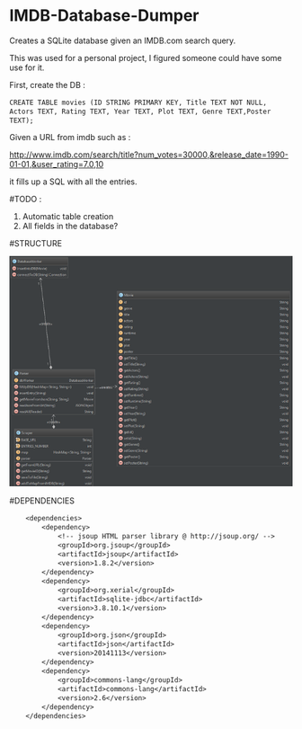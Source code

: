 # IMDB-Database-Dumper
Creates a SQLite database given an IMDB.com search query.

This was used for a personal project, I figured someone could have some use for it.

First, create the DB : 

    CREATE TABLE movies (ID STRING PRIMARY KEY, Title TEXT NOT NULL, Actors TEXT, Rating TEXT, Year TEXT, Plot TEXT, Genre TEXT,Poster TEXT);

Given a URL from imdb such as : 

http://www.imdb.com/search/title?num_votes=30000,&release_date=1990-01-01,&user_rating=7.0,10

it fills up a SQL with all the entries.

#TODO : 

 1. Automatic table creation
 3. All fields in the database?

#STRUCTURE

<p align="center">
  <img src="https://raw.githubusercontent.com/arocketman/IMDB-Database-Dumper/master/Class%20Diagram.PNG"/>
</p>


#DEPENDENCIES

```
    <dependencies>
        <dependency>
            <!-- jsoup HTML parser library @ http://jsoup.org/ -->
            <groupId>org.jsoup</groupId>
            <artifactId>jsoup</artifactId>
            <version>1.8.2</version>
        </dependency>
        <dependency>
            <groupId>org.xerial</groupId>
            <artifactId>sqlite-jdbc</artifactId>
            <version>3.8.10.1</version>
        </dependency>
        <dependency>
            <groupId>org.json</groupId>
            <artifactId>json</artifactId>
            <version>20141113</version>
        </dependency>
        <dependency>
            <groupId>commons-lang</groupId>
            <artifactId>commons-lang</artifactId>
            <version>2.6</version>
        </dependency>
    </dependencies>
```




